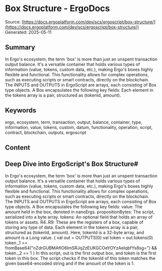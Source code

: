 # Box Structure - ErgoDocs
Source: [https://docs.ergoplatform.com/dev/scs/ergoscript/box-structure/](https://docs.ergoplatform.com/dev/scs/ergoscript/box-structure/)
Generated: 2025-05-11

## Summary
In Ergo's ecosystem, the term 'box' is more than just an unspent transaction output balance. It's a versatile container that holds various types of information (value, tokens, custom data, etc.), making Ergo's boxes highly flexible and functional. This functionality allows for complex operations, such as executing scripts or smart contracts, directly on the blockchain. The INPUTS and OUTPUTS in ErgoScript are arrays, each consisting of Box type objects. A Box encapsulates the following key fields: Each element in the tokens array is a pair, structured as (tokenId, amount).

## Keywords
ergo, ecosystem, term, transaction, output, balance, container, type, information, value, tokens, custom, datum, functionality, operation, script, contract, blockchain, outputs, ergoscript

## Content
## Deep Dive into ErgoScript's Box Structure#
In Ergo's ecosystem, the term 'box' is more than just an unspent transaction output balance. It's a versatile container that holds various types of information (value, tokens, custom data, etc.), making Ergo's boxes highly flexible and functional. This functionality allows for complex operations, such as executing scripts or smart contracts, directly on the blockchain.
The INPUTS and OUTPUTS in ErgoScript are arrays, each consisting of Box type objects. A Box encapsulates the following key fields:
value: The amount held in the box, denoted in nanoErgs.
propositionBytes: The script, serialized into a byte array.
tokens: An optional field that holds an array of tokens or assets.
R4..R9: These are the registers of a box, capable of storing any type of data.
Each element in the tokens array is a pair, structured as (tokenId, amount). Here, tokenId is a 32-byte array, and amount is a Long value.
{
   val out = OUTPUTS(0)
   val token = out.tokens(0)
   token._1 == fromBase64("nZdrGUBMAfIO6lmSRJq2zEUKGCOeYOYzAeIqbfYs8sg=")  &&
   token._2 == 1 
}
In this script, out is the first output box, and token is the first token in this box. The script checks if the tokenId of this token matches the given base64-encoded string and if the amount of the token is 1.
